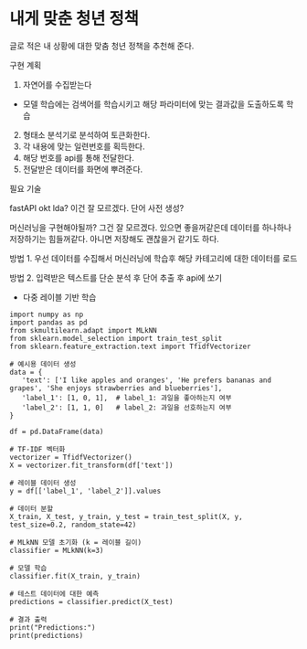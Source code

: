 # 내게 맞춘 청년 정책


글로 적은 내 상황에 대한 맞춤 청년 정책을 추천해 준다.

구현 계획

1. 자연어를 수집받는다
 - 모델 학습에는 검색어를 학습시키고 해당 파라미터에 맞는 결과값을 도출하도록 학습
2. 형태소 분석기로 분석하여 토큰화한다.
3. 각 내용에 맞는 일련번호를 획득한다.
4. 해당 번호를 api를 통해 전달한다.
5. 전달받은 데이터를 화면에 뿌려준다.

필요 기술

fastAPI
okt
lda? 이건 잘 모르겠다.
단어 사전 생성?

머신러닝을 구현해야될까? 그건 잘 모르겠다.
있으면 좋을꺼같은데 데이터를 하나하나 저장하기는 힘들꺼같다.
아니면 저장해도 괜찮을거 같기도 하다.

방법 1.
 우선 데이터를 수집해서 머신러닝에 학습후 해당 카테고리에 대한 데이터를 로드

방법 2.
 입력받은 텍스트를 단순 분석 후 단어 추출 후 api에 쏘기

 - 다중 레이블 기반 학습
 ```
 import numpy as np
import pandas as pd
from skmultilearn.adapt import MLkNN
from sklearn.model_selection import train_test_split
from sklearn.feature_extraction.text import TfidfVectorizer

# 예시용 데이터 생성
data = {
    'text': ['I like apples and oranges', 'He prefers bananas and grapes', 'She enjoys strawberries and blueberries'],
    'label_1': [1, 0, 1],  # label_1: 과일을 좋아하는지 여부
    'label_2': [1, 1, 0]   # label_2: 과일을 선호하는지 여부
}

df = pd.DataFrame(data)

# TF-IDF 벡터화
vectorizer = TfidfVectorizer()
X = vectorizer.fit_transform(df['text'])

# 레이블 데이터 생성
y = df[['label_1', 'label_2']].values

# 데이터 분할
X_train, X_test, y_train, y_test = train_test_split(X, y, test_size=0.2, random_state=42)

# MLkNN 모델 초기화 (k = 레이블 길이)
classifier = MLkNN(k=3)

# 모델 학습
classifier.fit(X_train, y_train)

# 테스트 데이터에 대한 예측
predictions = classifier.predict(X_test)

# 결과 출력
print("Predictions:")
print(predictions)

 ```
